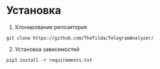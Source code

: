 # Установка
1. Клонирование репозитория
   
``` git clone https://github.com/TheTilda/TelegramAnalyzer/ ```

2. Установка зависимостей 

``` pip3 install -r requirements.txt ```
